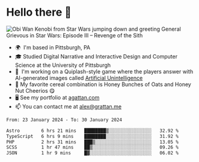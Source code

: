 <!--
**GameDog9988/GameDog9988** is a ✨ _special_ ✨ repository because its `README.md` (this file) appears on your GitHub profile.

Here are some ideas to get you started:

- 🔭 I’m currently working on ...
- 🌱 I’m currently learning ...
- 👯 I’m looking to collaborate on ...
- 🤔 I’m looking for help with ...
- 💬 Ask me about ...
- 📫 How to reach me: ...
- 😄 Pronouns: ...
- ⚡ Fun fact: ...
-->



Hello there 👋
==================================

![Obi Wan Kenobi from Star Wars jumping down and greeting General Grievous in Star Wars: Episode III – Revenge of the Sith](https://github.com/agrattan0820/agrattan0820/assets/51346343/689e56eb-29be-46a5-a079-28ea727b5f7e)


- 🌍  I'm based in Pittsburgh, PA
- 🎓  Studied Digital Narrative and Interactive Design and Computer Science at the University of Pittsburgh
- 👾  I'm working on a Quiplash-style game where the players answer with AI-generated images called [Artificial Unintelligence](https://github.com/agrattan0820/artificial-unintelligence)
- 🥣  My favorite cereal combination is Honey Bunches of Oats and Honey Nut Cheerios 😋
- 🖥️  See my portfolio at [agattan.com](http://agrattan.com/)
- 📫  You can contact me at [alex@grattan.me](mailto:alex@grattan.me)

<!--START_SECTION:waka-->

```txt
From: 23 January 2024 - To: 30 January 2024

Astro        6 hrs 21 mins   ████████▒░░░░░░░░░░░░░░░░   32.92 %
TypeScript   6 hrs 9 mins    ████████░░░░░░░░░░░░░░░░░   31.92 %
PHP          2 hrs 31 mins   ███▒░░░░░░░░░░░░░░░░░░░░░   13.05 %
SCSS         1 hr 47 mins    ██▒░░░░░░░░░░░░░░░░░░░░░░   09.26 %
JSON         1 hr 9 mins     █▓░░░░░░░░░░░░░░░░░░░░░░░   06.02 %
```

<!--END_SECTION:waka-->

